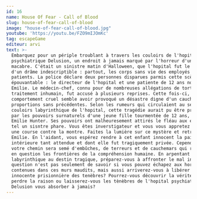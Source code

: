 ```yaml
---
id: 16
name: House Of Fear - Call of Blood
slug: house-of-fear-call-of-blood
image: "house-of-fear-call-of-blood.jpg"
youtube: 'https://youtu.be/FZO9mIJOmKc'
tag: escapeGame
editeur: arvi
text: >-
  Embarquez pour un périple troublant à travers les couloirs de l'hopital
  psychiatrique Delusion, un endroit à jamais marqué par l'horreur d'un incident
  macabre. C'était un sinistre matin d'Halloween, que l'hopital fut le théâtre
  d'un drâme indescriptible : partout, les corps sans vie des employés et des
  patients. La police déclare deux personnes disparues parmis cette scène
  épouvantable : le directeur de l'hopital et une patiente de 12 ans nommée
  Emilie. Le médecin-chef, connu pour de nombreuses allégations de torture et de
  traitement inhumain, fut accusé à plusieurs reprises. Cette fois-ci, son
  comportement cruel semble avoir provoqué un désastre digne d'un cauchemar aux
  proportions sans précédentes. Selon les rumeurs qui circulaient au sein des
  couloirs labyrinthique de l'hopital, cette tragédie aurait pu être provoquée
  par les pouvoirs surnaturels d'une jeune fille tourmentée de 12 ans, nommée
  Emilie Hunter. Ses pouvoirs ont malheuresement attirés le fléau aux environs,
  tel un sisntre phare. Vous êtes inverstigateur et vous vous appretez à vivre
  une course contre la montre. Faites la lumière sur ce mystère et retrouvez
  Emilie. En l'aidant, vous espérez rendre à cet enfant innocent la paix
  intérieure tant attendue et dont elle fut tragiquement privée. Cependant,
  votre chemin sera semé d'embûches, de terreurs et de cauchemars qui remettront
  en question les frontières de la compréhension humaine. En arpentant l'hopital
  labyrinthique au destin tragique, préparez-vous à affronter le mal incarné. La
  question n'est pas seulement de savoir si vous pouvez échapez aux horreurs
  contenues dans ces murs maudits, mais aussi arriverez-vous à libérer cette âme
  innocente prisionnière des tenèbres? Pourrez-vous découvrir la vérité sans
  perdre la raison ou laisserez-vous les tènèbres de l'hopital psychiatrique
  Delusion vous absorber à jamais?
---
```


